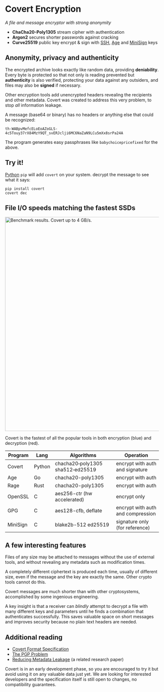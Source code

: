 # Covert Encryption

*A file and message encryptor with strong anonymity*

* **ChaCha20-Poly1305** stream cipher with authentication
* **Argon2** secures shorter passwords against cracking
* **Curve25519** public key encrypt & sign with [SSH](https://medium.com/risan/upgrade-your-ssh-key-to-ed25519-c6e8d60d3c54), [Age](https://age-encryption.org/) and [MiniSign](https://jedisct1.github.io/minisign/) keys

## Anonymity, privacy and authenticity

The encrypted archive looks exactly like random data, providing **deniability**. Every byte is protected so that not only is reading prevented but **authenticity** is also verified, protecting your data against any outsiders, and files may also be **signed** if necessary.

Other encryption tools add unencrypted headers revealing the recipients and other metadata. Covert was created to address this very problem, to stop *all* information leakage.

A message (base64 or binary) has no headers or anything else that could be recognized:
```
th-WABpvMefcELoEoAZoGLS-4c5Touy37rX84MzY9QT_svERJclji6MC6NaZaN9LCu5mXx8srPa24A
```

The program generates easy passphrases like `babychoicepricefixed` for the above.

## Try it!

[Python](https://www.python.org/downloads/) `pip` will add `covert` on your system. decrypt the message to see what it says:

```
pip install covert
covert dec
```

## File I/O speeds matching the fastest SSDs

<img src="https://github.com/covert-encryption/covert/blob/main/docs/benchmark.webp?raw=true" width="700" alt="Benchmark results. Covert up to 4 GB/s.">

Covert is the fastest of all the popular tools in both encryption (blue) and decryption (red).

Program|Lang|Algorithms|Operation
|---|---|---|---|
Covert | Python | chacha20‑poly1305 sha512‑ed25519 | encrypt with auth and signature
Age | Go | chacha20-poly1305 | encrypt with auth
Rage | Rust | chacha20-poly1305 | encrypt with auth
OpenSSL | C | aes256-ctr (hw accelerated) | encrypt only
GPG | C | aes128-cfb, deflate | encrypt with auth and compression
MiniSign | C | blake2b-512 ed25519 | signature only (for reference)

## A few interesting features

Files of any size may be attached to messages without the use of external tools, and without revealing any metadata such as modification times.

A completely different ciphertext is produced each time, usually of different size, even if the message and the key are exactly the same. Other crypto tools cannot do this.

Covert messages are much shorter than with other cryptosystems, accomplished by some ingenious engineering.

A key insight is that a receiver can *blindly* attempt to decrypt a file with many different keys and parameters until he finds a combination that authenticates successfully. This saves valuable space on short messages and improves security because no plain text headers are needed.

## Additional reading

* [Covert Format Specification](https://github.com/covert-encryption/covert/blob/main/docs/Specification.md)
* [The PGP Problem](https://latacora.micro.blog/2019/07/16/the-pgp-problem.html)
* [Reducing Metadata Leakage](https://petsymposium.org/2019/files/papers/issue4/popets-2019-0056.pdf) (a related research paper)

Covert is in an early development phase, so you are encouraged to try it but avoid using it on any valuable data just yet. We are looking for interested developers and the specification itself is still open to changes, no compatibility guarantees.
